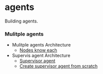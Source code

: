# agents
Building agents.


### Mulitple agents 

- Mulitple agents Architecture
    - [Nodes know each](ipynb/multi_agents/multi_agents_network.ipynb)
- Supervis agent Architecture
    - [Supervisor agent](ipynb/multi_agents/supervisor_agents/multi_agents_supervisor.ipynb)
    - [Create supervisor agent from scratch](ipynb/multi_agents/supervisor_agents/supervisor_agent_from_scratch.ipynb)